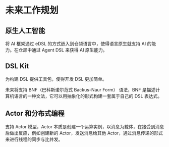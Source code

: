 # 未来工作规划

## 原生人工智能

将 AI 框架通过 eDSL 的方式嵌入到仓颉语言中，使得语言原生就支持 AI 的能力。在仓颉中通过 Agent DSL 来获得 AI 原生能力。

## DSL Kit

为构建 DSL 提供工具包，使得开发 DSL 更加简单。

未来将支持 BNF（巴科斯诺尔范式 Backus-Naur Form） 语法，BNF 是描述计算机语言的一种文法，它可以用抽象化的形式构建一套属于自己的 DSL 表达式。

## Actor 和分布式编程

支持 Actor 模型，Actor 本质是创建一个运算实例，以消息为载体，在接受到消息后做出反应，例如创建新的 Actor，发送消息给其他 Actor，通过消息传递的形式来进行线程的同步与比并发。
